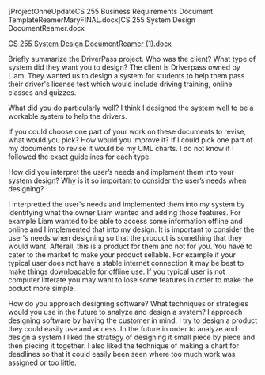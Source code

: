 [ProjectOnneUpdateCS 255 Business Requirements Document TemplateReamerMaryFINAL.docx]CS 255 System Design DocumentReamer.docx

[CS 255 System Design DocumentReamer (1).docx](https://github.com/Mgreamer/systemanalysisdesign/files/6719277/CS.255.System.Design.DocumentReamer.1.docx)

Briefly summarize the DriverPass project. Who was the client? What type of system did they want you to design?
The client is Driverpass owned by Liam. They wanted us to design a system for students to help them pass their driver's license test which would include driving training, online classes and quizzes. 

What did you do particularly well?
I think I designed the system well to be a workable system to help the drivers.

If you could choose one part of your work on these documents to revise, what would you pick? How would you improve it?
If I could pick one part of my documents to revise it would be my UML charts. I do not know if I followed the exact guidelines for each type. 

How did you interpret the user’s needs and implement them into your system design? Why is it so important to consider the user’s needs when designing?

I interpretted the user's needs and implemented them into my system by identifying what the owner Liam wanted and adding those features. For example Liam wanted to be able to access some information offline and online and I implemented that into my design. It is important to consider the user's needs when designing so that the product is something that they would want. Afterall, this is a product for them and not for you. You have to cater to the market to make your product sellable. For example if your typical user does not have a stable internet connection it may be best to make things downloadable for offline use. If you typical user is not computer litterate you may want to lose some features in order to make the poduct more simple. 

How do you approach designing software? What techniques or strategies would you use in the future to analyze and design a system?
I approach designing software by having the customer in mind. I try to design a product they could easily use and access. In the future in order to analyze and design a system I liked the strategy of designing it small piece by piece and then piecing it together. I also liked the technique of making a chart for deadlines so that it could easily been seen where too much work was assigned or too little. 
